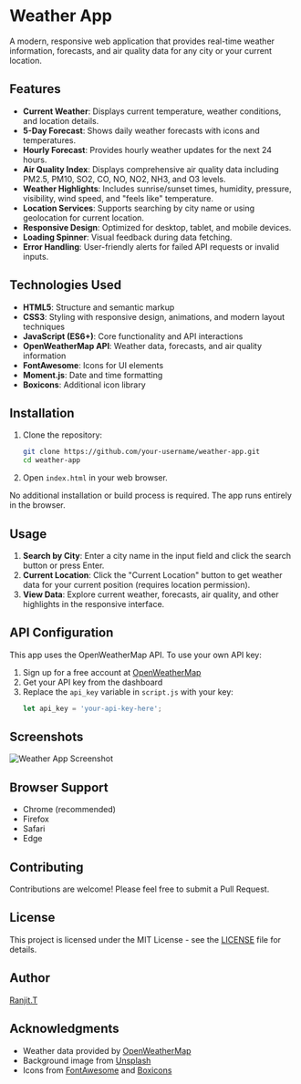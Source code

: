 # Weather App

A modern, responsive web application that provides real-time weather information, forecasts, and air quality data for any city or your current location.

## Features

- **Current Weather**: Displays current temperature, weather conditions, and location details.
- **5-Day Forecast**: Shows daily weather forecasts with icons and temperatures.
- **Hourly Forecast**: Provides hourly weather updates for the next 24 hours.
- **Air Quality Index**: Displays comprehensive air quality data including PM2.5, PM10, SO2, CO, NO, NO2, NH3, and O3 levels.
- **Weather Highlights**: Includes sunrise/sunset times, humidity, pressure, visibility, wind speed, and "feels like" temperature.
- **Location Services**: Supports searching by city name or using geolocation for current location.
- **Responsive Design**: Optimized for desktop, tablet, and mobile devices.
- **Loading Spinner**: Visual feedback during data fetching.
- **Error Handling**: User-friendly alerts for failed API requests or invalid inputs.

## Technologies Used

- **HTML5**: Structure and semantic markup
- **CSS3**: Styling with responsive design, animations, and modern layout techniques
- **JavaScript (ES6+)**: Core functionality and API interactions
- **OpenWeatherMap API**: Weather data, forecasts, and air quality information
- **FontAwesome**: Icons for UI elements
- **Moment.js**: Date and time formatting
- **Boxicons**: Additional icon library

## Installation

1. Clone the repository:
   ```bash
   git clone https://github.com/your-username/weather-app.git
   cd weather-app
   ```

2. Open `index.html` in your web browser.

No additional installation or build process is required. The app runs entirely in the browser.

## Usage

1. **Search by City**: Enter a city name in the input field and click the search button or press Enter.
2. **Current Location**: Click the "Current Location" button to get weather data for your current position (requires location permission).
3. **View Data**: Explore current weather, forecasts, air quality, and other highlights in the responsive interface.

## API Configuration

This app uses the OpenWeatherMap API. To use your own API key:

1. Sign up for a free account at [OpenWeatherMap](https://openweathermap.org/api)
2. Get your API key from the dashboard
3. Replace the `api_key` variable in `script.js` with your key:
   ```javascript
   let api_key = 'your-api-key-here';
   ```

## Screenshots

![Weather App Screenshot](https://via.placeholder.com/800x400?text=Weather+App+Screenshot)

## Browser Support

- Chrome (recommended)
- Firefox
- Safari
- Edge

## Contributing

Contributions are welcome! Please feel free to submit a Pull Request.

## License

This project is licensed under the MIT License - see the [LICENSE](LICENSE) file for details.

## Author

[Ranjit.T](https://github.com/Ranjit722)

## Acknowledgments

- Weather data provided by [OpenWeatherMap](https://openweathermap.org/)
- Background image from [Unsplash](https://unsplash.com/)
- Icons from [FontAwesome](https://fontawesome.com/) and [Boxicons](https://boxicons.com/)
